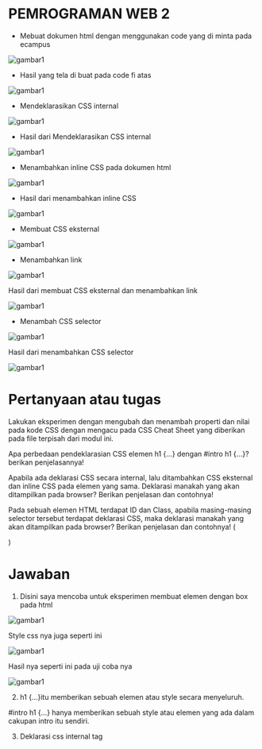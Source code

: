 # PEMROGRAMAN WEB 2

- Mebuat dokumen html dengan menggunakan code yang di minta pada ecampus

![gambar1](gambar/Screenshot(122).png)

- Hasil yang tela di buat pada code fi atas

![gambar1](gambar/Screenshot(130).png)

- Mendeklarasikan CSS internal

![gambar1](gambar/Screenshot(163).png)

- Hasil dari Mendeklarasikan CSS internal

![gambar1](gambar/Screenshot(135).png)

- Menambahkan inline CSS pada dokumen html
  
![gambar1](gambar/Screenshot(138).png)

- Hasil dari menambahkan inline CSS
  
![gambar1](gambar/Screenshot(147).png)

- Membuat CSS eksternal 

![gambar1](gambar/Screenshot(165).png)

- Menambahkan link 

![gambar1](gambar/Screenshot(163).png)

Hasil dari membuat CSS eksternal dan menambahkan link

![gambar1](gambar/Screenshot(164).png)

- Menambah CSS selector

![gambar1](gambar/Screenshot(167).png)

Hasil dari menambahkan CSS selector

![gambar1](gambar/Screenshot(68).png)

# Pertanyaan atau tugas

Lakukan eksperimen dengan mengubah dan menambah properti dan nilai pada kode CSS dengan mengacu pada CSS Cheat Sheet yang diberikan pada file terpisah dari modul ini.

Apa perbedaan pendeklarasian CSS elemen h1 {...} dengan #intro h1 {...}? berikan penjelasannya!

Apabila ada deklarasi CSS secara internal, lalu ditambahkan CSS eksternal dan inline CSS pada elemen yang sama. Deklarasi manakah yang akan ditampilkan pada browser? Berikan penjelasan dan contohnya!

Pada sebuah elemen HTML terdapat ID dan Class, apabila masing-masing selector tersebut terdapat deklarasi CSS, maka deklarasi manakah yang akan ditampilkan pada browser? Berikan penjelasan dan contohnya! 
(<p id="paragraf-1" class="text-paragraf">)

# Jawaban

1. Disini saya mencoba untuk eksperimen membuat elemen dengan box pada html 

![gambar1](gambar/L1.png)

 Style css nya juga seperti ini

![gambar1](gambar/L2.png)

Hasil nya seperti ini pada uji coba nya

![gambar1](gambar/L3.png)

2. h1 {...}itu memberikan sebuah elemen atau style secara menyeluruh.

#intro h1 {...} hanya memberikan sebuah style atau elemen yang ada dalam cakupan intro itu sendiri.

3. Deklarasi css internal tag <style>

![gambar1](gambar/L4.png)

Inline CSS

![gambar1](gambar/L5.png)

4. ID adalah kebalikan atau hasil sebaliknya dari selector class yang dimana ID hanya bisa di gunakan pada satu halaman saja namun selector class dapat di gunakan di setiap halaman

![gambar1](gambar/L6.png)

![gambar1](gambar/L7.png)

![gambar1](gambar/L1.png)
